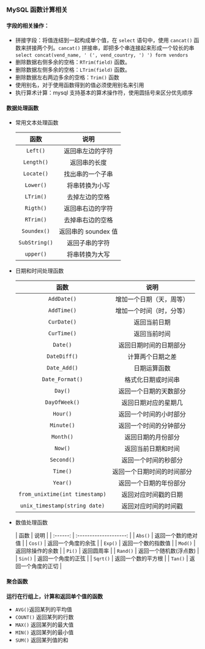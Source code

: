 ### MySQL  函数计算相关

#### 字段的相关操作：

* 拼接字段：将值连结到一起构成单个值，在 `select` 语句中，使用 `cancat()` 函数来拼接两个列。`cancat()` 拼接串，即把多个串连接起来形成一个较长的串`select concat(vend_name, ' (', vend_country, ') ') form vendors`
* 删除数据右侧多余的空格：`RTrim(field)` 函数。
* 删除数据左侧多余的空格：`LTrim(field)`  函数。
* 删除数据左右两边多余的空格：`Trim()` 函数
* 使用别名，对于使用函数得到的值必须使用别名来引用
* 执行算术计算：mysql 支持基本的算术操作符，使用圆括号来区分优先顺序

#### 数据处理函数

* 常用文本处理函数

  |     函数      |        说明         |
  | :-----------: | :-----------------: |
  |   `Left()`    |  返回串左边的字符   |
  |  `Length()`   |    返回串的长度     |
  |  `Locate()`   |  找出串的一个子串   |
  |   `Lower()`   |   将串转换为小写    |
  |   `LTrim()`   |   去掉左边的空格    |
  |   `Rigth()`   |  返回串右边的字符   |
  |   `RTrim()`   |  去掉串右边的空格   |
  |  `Soundex()`  | 返回串的 soundex 值 |
  | `SubString()` |   返回子串的字符    |
  |   `upper()`   |   将串转换为大写    |

* 日期和时间处理函数

  |      函数       |            说明            |
  | :-------------: | :------------------------: |
  |   `AddDate()`   |  增加一个日期（天，周等）  |
  |   `AddTime()`   |  增加一个时间（时，分等）  |
  |   `CurDate()`   |        返回当前日期        |
  |   `CurTime()`   |        返回当前时间        |
  |    `Date()`     |   返回日期时间的日期部分   |
  |  `DateDiff()`   |      计算两个日期之差      |
  |  `Date_Add()`   |        日期运算函数        |
  | `Date_Format()` |     格式化日期或时间串     |
  |     `Day()`     |   返回一个日期的天数部分   |
  |  `DayOfWeek()`  |    返回日期对应的星期几    |
  |    `Hour()`     |   返回一个时间的小时部分   |
  |   `Minute()`    |   返回一个时间的分钟部分   |
  |    `Month()`    |     返回日期的月份部分     |
  |     `Now()`     |     返回当前日期和时间     |
  |   `Second()`    |    返回一个时间的秒部分    |
  |    `Time()`     | 返回一个日期时间的时间部分 |
  |    `Year()`     |   返回一个日期的年份部分   |
  |    `from_unixtime(int timestamp)`     |   返回对应时间戳的日期   |
  |    `unix_timestamp(string date)`     |   返回对应时间的时间戳   |

* 数值处理函数

  |   函数   |          说明          |
| :------: | :--------------------: |
  | `Abs()`  |   返回一个数的绝对值   |
  | `Cos()`  |   返回一个角度的余弦   |
  | `Exp()`  |   返回一个数的指数值   |
  | `Mod()`  |    返回除操作的余数    |
  |  `Pi()`  |       返回圆周率       |
  | `Rand()` | 返回一个随机数(浮点数) |
  | `Sin()`  |   返回一个角度的正弦   |
  | `Sqrt()` |   返回一个数的平方根   |
  | `Tan()`  |   返回一个角度的正切   |

#### 聚合函数

**运行在行组上，计算和返回单个值的函数**

* `AVG()`返回某列的平均值
* `COUNT()` 返回某列的行数
* `MAX()` 返回某列的最大值
* `MIN()` 返回某列的最小值
* `SUM()` 返回某列值的和